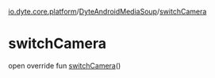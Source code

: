 [io.dyte.core.platform](../index.md)/[DyteAndroidMediaSoup](index.md)/[switchCamera](switch-camera.md)

# switchCamera


open override fun [switchCamera](switch-camera.md)()
